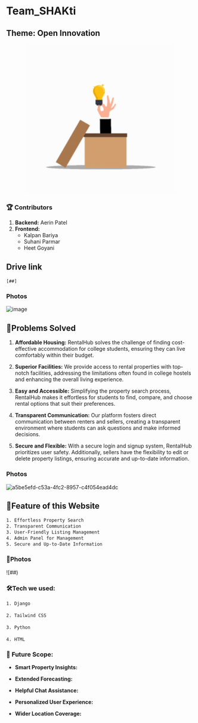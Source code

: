 # Team_SHAKti
## Theme: Open Innovation

<p align="center">
  <img src="readme.gif" width="400"/>
  </p>
  


### 🏆 Contributors

<ol>
    <li><strong>Backend:</strong> Aerin Patel</li>
  <li>
    <strong>Frontend:</strong>
    <ul>
      <li>Kalpan Bariya</li>
      <li>Suhani Parmar</li>
      <li>Heet Goyani</li>
    </ul>
  </li>
</ol>


## Drive link
```
[##]
```

### Photos
![image](##)


## 💎Problems Solved

1. **Affordable Housing:** RentalHub solves the challenge of finding cost-effective accommodation for college students, ensuring they can live comfortably within their budget.

2. **Superior Facilities:** We provide access to rental properties with top-notch facilities, addressing the limitations often found in college hostels and enhancing the overall living experience.

3. **Easy and Accessible:** Simplifying the property search process, RentalHub makes it effortless for students to find, compare, and choose rental options that suit their preferences.

4. **Transparent Communication:** Our platform fosters direct communication between renters and sellers, creating a transparent environment where students can ask questions and make informed decisions.

5. **Secure and Flexible:** With a secure login and signup system, RentalHub prioritizes user safety. Additionally, sellers have the flexibility to edit or delete property listings, ensuring accurate and up-to-date information.


### Photos
![a5be5efd-c53a-4fc2-8957-c4f054ead4dc](##)

## 🔷Feature of this Website
```
1. Effortless Property Search
2. Transparent Communication
3. User-Friendly Listing Management
4. Admin Panel for Management
5. Secure and Up-to-Date Information
```
### 🔷Photos
![##)


### 🛠Tech we used:
```
1. Django

2. Tailwind CSS

3. Python

4. HTML
```


### 🚀 Future Scope:

- **Smart Property Insights:**
  
- **Extended Forecasting:**

- **Helpful Chat Assistance:**

- **Personalized User Experience:**

- **Wider Location Coverage:**
